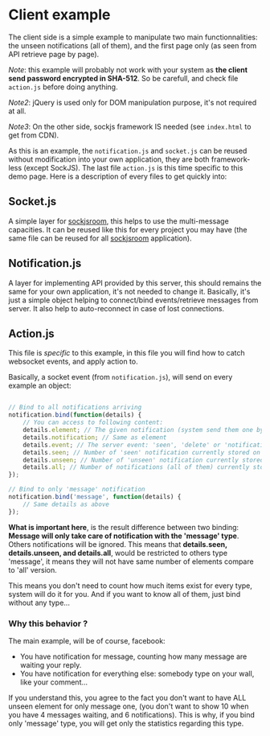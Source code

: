 # Client example


The client side is a simple example to manipulate two main functionnalities: the unseen notifications (all of them), and the first page only (as seen from API retrieve page by page).

_Note_: this example will probably not work with your system as **the client send password encrypted in SHA-512**. So be carefull, and check file ```action.js``` before doing anything.

_Note2_: jQuery is used only for DOM manipulation purpose, it's not required at all.

_Note3_: On the other side, sockjs framework IS needed (see ```index.html``` to get from CDN).

As this is an example, the ```notification.js``` and ```socket.js``` can be reused without modification into your own application, they are both framework-less (except SockJS). The last file ```action.js``` is this time specific to this demo page.
Here is a description of every files to get quickly into:


## Socket.js

A simple layer for [sockjsroom](https://github.com/Deisss/python-sockjsroom), this helps to use the multi-message capacities. It can be reused like this for every project you may have (the same file can be reused for all [sockjsroom](https://github.com/Deisss/python-sockjsroom) application).


## Notification.js

A layer for implementing API provided by this server, this should remains the same for your own application, it's not needed to change it.
Basically, it's just a simple object helping to connect/bind events/retrieve messages from server. It also help to auto-reconnect in case of lost connections.


## Action.js

This file is _specific_ to this example, in this file you will find how to catch websocket events, and apply action to.

Basically, a socket event (from ```notification.js```), will send on every example an object:
```js

// Bind to all notifications arriving
notification.bind(function(details) {
    // You can access to following content:
    details.element; // The given notification (system send them one by one)
    details.notification; // Same as element
    details.event; // The server event: 'seen', 'delete' or 'notification'
    details.seen; // Number of 'seen' notification currently stored on client side (see below)
    details.unseen; // Number of 'unseen' notification currently stored on client side (the most interesting)
    details.all; // Number of notifications (all of them) currently stored on client side
});

// Bind to only 'message' notification
notification.bind('message', function(details) {
    // Same details as above
});
```

**What is important here**, is the result difference between two binding:
**Message will only take care of notification with the 'message' type**. Others notifications will be ignored. This means that **details.seen, details.unseen, and details.all**, would be restricted to others type 'message', it means they will not have same number of elements compare to 'all' version.

This means you don't need to count how much items exist for every type, system will do it for you. And if you want to know all of them, just bind without any type...


### Why this behavior ?

The main example, will be of course, facebook:
  * You have notification for message, counting how many message are waiting your reply.
  * You have notification for everything else: somebody type on your wall, like your comment...

If you understand this, you agree to the fact you don't want to have ALL unseen element for only message one, (you don't want to show 10 when you have 4 messages waiting, and 6 notifications).
This is why, if you bind only 'message' type, you will get only the statistics regarding this type.
